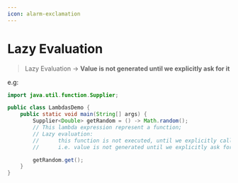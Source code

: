 ```yaml
---
icon: alarm-exclamation
---
```


# Lazy Evaluation

> Lazy Evaluation -> **Value is not generated until we explicitly ask for it**

e.g:

```java
import java.util.function.Supplier;

public class LambdasDemo {
    public static void main(String[] args) {
        Supplier<Double> getRandom = () -> Math.random();
        // This lambda expression represent a function;
        // Lazy evaluation:
        //      this function is not executed, until we explicitly call it;
        //      i.e. value is not generated until we explicitly ask for it.

        getRandom.get();
    }
}
```
